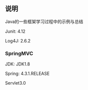 ## 说明
Java的一些框架学习过程中的示例与总结

Junit: 4.12

Log4J: 2.6.2

### SpringMVC
JDK: JDK1.8

Spring: 4.3.1.RELEASE

Servlet3.0





